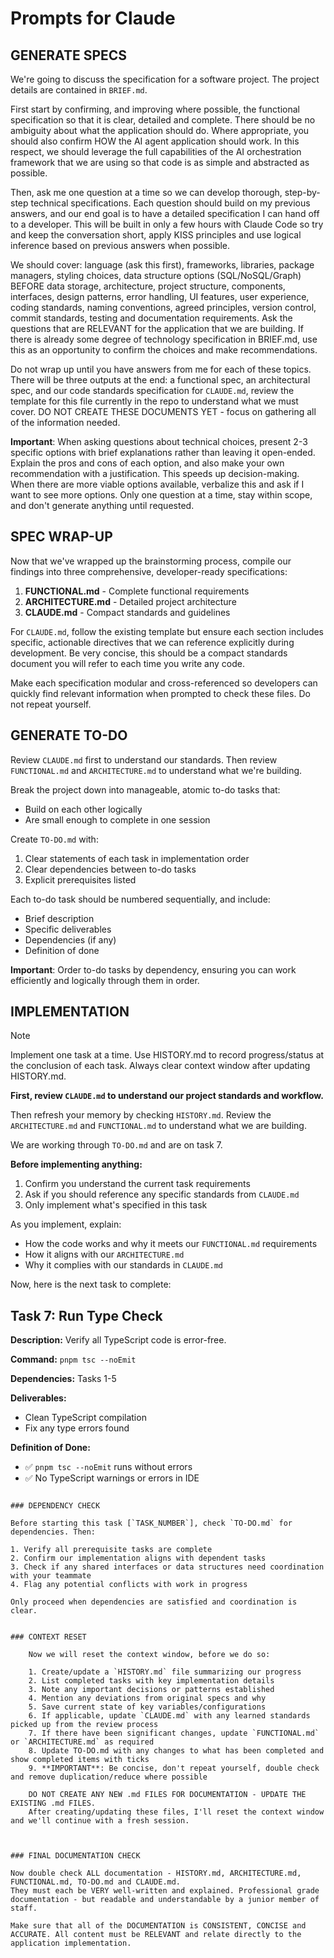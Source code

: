 # Prompts for Claude

## GENERATE SPECS

We're going to discuss the specification for a software project. The project details are contained in `BRIEF.md`.

First start by confirming, and improving where possible, the functional specification so that it is clear, detailed and complete. There should be no ambiguity about what the application should do. Where appropriate, you should also confirm HOW the AI agent application should work. In this respect, we should leverage the full capabilities of the AI orchestration framework that we are using so that code is as simple and abstracted as possible.

Then, ask me one question at a time so we can develop thorough, step-by-step technical specifications. Each question should build on my previous answers, and our end goal is to have a detailed specification I can hand off to a developer. This will be built in only a few hours with Claude Code so try and keep the conversation short, apply KISS principles and use logical inference based on previous answers when possible.

We should cover: language (ask this first), frameworks, libraries, package managers, styling choices, data structure options (SQL/NoSQL/Graph) BEFORE data storage, architecture, project structure, components, interfaces, design patterns, error handling, UI features, user experience, coding standards, naming conventions, agreed principles, version control, commit standards, testing and documentation requirements. Ask the questions that are RELEVANT for the application that we are building. If there is already some degree of technology specification in BRIEF.md, use this as an opportunity to confirm the choices and make recommendations.

Do not wrap up until you have answers from me for each of these topics. There will be three outputs at the end: a functional spec, an architectural spec, and our code standards specification for `CLAUDE.md`, review the template for this file currently in the repo to understand what we must cover. DO NOT CREATE THESE DOCUMENTS YET - focus on gathering all of the information needed.

**Important**: When asking questions about technical choices, present 2-3 specific options with brief explanations rather than leaving it open-ended. Explain the pros and cons of each option, and also make your own recommendation with a justification. This speeds up decision-making. When there are more viable options available, verbalize this and ask if I want to see more options. Only one question at a time, stay within scope, and don't generate anything until requested.


## SPEC WRAP-UP

Now that we've wrapped up the brainstorming process, compile our findings into three comprehensive, developer-ready specifications:

1. **FUNCTIONAL.md** - Complete functional requirements
2. **ARCHITECTURE.md** - Detailed project architecture
3. **CLAUDE.md** - Compact standards and guidelines

For `CLAUDE.md`, follow the existing template but ensure each section includes specific, actionable directives that we can reference explicitly during development. Be very concise, this should be a compact standards document you will refer to each time you write any code.

Make each specification modular and cross-referenced so developers can quickly find relevant information when prompted to check these files. Do not repeat yourself.


## GENERATE TO-DO

Review `CLAUDE.md` first to understand our standards. Then review `FUNCTIONAL.md` and `ARCHITECTURE.md` to understand what we're building.

Break the project down into manageable, atomic to-do tasks that:

- Build on each other logically
- Are small enough to complete in one session

Create `TO-DO.md` with:

1. Clear statements of each task in implementation order
2. Clear dependencies between to-do tasks
3. Explicit prerequisites listed

Each to-do task should be numbered sequentially, and include:

- Brief description
- Specific deliverables
- Dependencies (if any)
- Definition of done

**Important**: Order to-do tasks by dependency, ensuring you can work efficiently and logically through them in order.


## IMPLEMENTATION

> [!NOTE]
> Implement one task at a time. 
> Use HISTORY.md to record progress/status at the conclusion of each task. 
> Always clear context window after updating HISTORY.md.

**First, review `CLAUDE.md` to understand our project standards and workflow.**

Then refresh your memory by checking `HISTORY.md`. Review the `ARCHITECTURE.md` and `FUNCTIONAL.md` to understand what we are building.

We are working through `TO-DO.md` and are on task 7.

**Before implementing anything:**

1. Confirm you understand the current task requirements
2. Ask if you should reference any specific standards from `CLAUDE.md`
3. Only implement what's specified in this task

As you implement, explain:

- How the code works and why it meets our `FUNCTIONAL.md` requirements
- How it aligns with our `ARCHITECTURE.md`
- Why it complies with our standards in `CLAUDE.md`

Now, here is the next task to complete:

## Task 7: Run Type Check

**Description:** Verify all TypeScript code is error-free.

**Command:** `pnpm tsc --noEmit`

**Dependencies:** Tasks 1-5

**Deliverables:**
- Clean TypeScript compilation
- Fix any type errors found

**Definition of Done:**
- ✅ `pnpm tsc --noEmit` runs without errors
- ✅ No TypeScript warnings or errors in IDE

```

### DEPENDENCY CHECK

Before starting this task [`TASK_NUMBER`], check `TO-DO.md` for dependencies. Then:

1. Verify all prerequisite tasks are complete
2. Confirm our implementation aligns with dependent tasks
3. Check if any shared interfaces or data structures need coordination with your teammate
4. Flag any potential conflicts with work in progress

Only proceed when dependencies are satisfied and coordination is clear.


### CONTEXT RESET

    Now we will reset the context window, before we do so:

    1. Create/update a `HISTORY.md` file summarizing our progress
    2. List completed tasks with key implementation details
    3. Note any important decisions or patterns established
    4. Mention any deviations from original specs and why
    5. Save current state of key variables/configurations
    6. If applicable, update `CLAUDE.md` with any learned standards picked up from the review process
    7. If there have been significant changes, update `FUNCTIONAL.md` or `ARCHITECTURE.md` as required
    8. Update TO-DO.md with any changes to what has been completed and show completed items with ticks
    9. **IMPORTANT**: Be concise, don't repeat yourself, double check and remove duplication/reduce where possible

    DO NOT CREATE ANY NEW .md FILES FOR DOCUMENTATION - UPDATE THE EXISTING .md FILES.
    After creating/updating these files, I'll reset the context window and we'll continue with a fresh session.



### FINAL DOCUMENTATION CHECK

Now double check ALL documentation - HISTORY.md, ARCHITECTURE.md, FUNCTIONAL.md, TO-DO.md and CLAUDE.md.
They must each be VERY well-written and explained. Professional grade documentation - but readable and understandable by a junior member of staff.

Make sure that all of the DOCUMENTATION is CONSISTENT, CONCISE and ACCURATE. All content must be RELEVANT and relate directly to the application implementation.